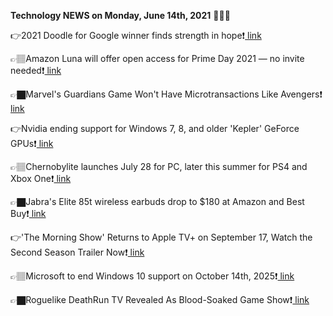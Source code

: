 <b>Technology NEWS on Monday, June 14th, 2021</b> 📡📡📡 

👉2021 Doodle for Google winner finds strength in hope❗️<a href='https://techblock.club/?p=12503'> link</a>

👉🏽Amazon Luna will offer open access for Prime Day 2021 — no invite needed❗️<a href='https://techblock.club/?p=12505'> link</a>

👉🏿Marvel's Guardians Game Won't Have Microtransactions Like Avengers❗️<a href='https://techblock.club/?p=12507'> link</a>

👉Nvidia ending support for Windows 7, 8, and older 'Kepler' GeForce GPUs❗️<a href='https://techblock.club/?p=12509'> link</a>

👉🏽Chernobylite launches July 28 for PC, later this summer for PS4 and Xbox One❗️<a href='https://techblock.club/?p=12511'> link</a>

👉🏿Jabra's Elite 85t wireless earbuds drop to $180 at Amazon and Best Buy❗️<a href='https://techblock.club/?p=12513'> link</a>

👉'The Morning Show' Returns to Apple TV+ on September 17, Watch the Second Season Trailer Now❗️<a href='https://techblock.club/?p=12515'> link</a>

👉🏽Microsoft to end Windows 10 support on October 14th, 2025❗️<a href='https://techblock.club/?p=12517'> link</a>

👉🏿Roguelike DeathRun TV Revealed As Blood-Soaked Game Show❗️<a href='https://techblock.club/?p=12519'> link</a>

